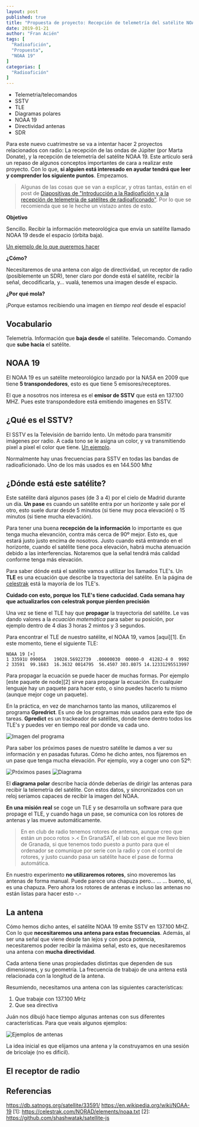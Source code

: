 ```yaml
---
layout: post
published: true
title: "Propuesta de proyecto: Recepción de telemetría del satélite NOAA 19"
date: 2019-01-21
author: "Fran Acién"
tags: [
  "Radioafición",
  "Propuesta",
  "NOAA 19"
]
categorias: [
  "Radioafición"
]
---
```


* Telemetria/telecomandos
* SSTV
* TLE
* Diagramas polares
* NOAA 19
* Directividad antenas
* SDR

Para este nuevo cuatrimestre se va a intentar hacer 2 proyectos relacionados con radio: La recepción de las ondas de Júpiter (por Marta Donate), y la recepción de telemetría del satélite NOAA 19. Este artículo será un repaso de algunos conceptos importantes de cara a realizar este proyecto. Con lo que, **si alguien está interesado en ayudar tendrá que leer y comprender los siguiente puntos**. Empezamos.

> Algunas de las cosas que se van a explicar, y otras tantas, están en el post de [Diapositivas de "Introducción a la Radioafición y a la recepción de telemetría de satélites de radioaficonado"](/blog/2018-8-8-diapositivas-charla-radio/). Por lo que se recomienda que se le heche un vistazo antes de esto.


**Objetivo**

Sencillo. Recibir la información meteorológica que envia un satélite llamado NOAA 19 desde el espacio (órbita baja).

[Un ejemplo de lo que queremos hacer](https://www.youtube.com/watch?v=OARj5wguj6M&t=826s)

**¿Cómo?**

Necesitaremos de una antena con algo de directividad, un receptor de radio (posiblemente un SDR), tener claro por donde está el satélite, recibir la señal, decodificarla, y... vualá, tenemos una imagen desde el espacio.

**¿Por qué mola?**

¡Porque estamos recibiendo una imagen en *tiempo real* desde el espacio!

## Vocabulario

Telemetría. Información que **baja desde** el satélite.
Telecomando. Comando que **sube hacia** el satélite.

## NOAA 19

El NOAA 19 es un satélite meteorológico lanzado por la NASA en 2009 que tiene  **5 transpondedores**, esto es que tiene 5 emisores/receptores.

El que a nosotros nos interesa es el **emisor de SSTV** que está en 137.100 MHZ. Pues este transpondedore está emitiendo imagenes en SSTV.

## ¿Qué es el SSTV?

El SSTV es la Televisión de barrido lento. Un método para transmitir imágenes por radio. A cada tono se le asigna un color, y va transmitiendo pixel a pixel el color que tiene. [Un ejemplo](https://es.wikipedia.org/wiki/Archivo:SSTV_sunset_audio.ogg).

Normalmente hay unas frecuencias para SSTV en todas las bandas de radioaficionado. Uno de los más usados es en 144.500 Mhz

## ¿Dónde está este satélite?

Este satélite dará algunos pases (de 3 a 4) por el cielo de Madrid durante un día. **Un pase** es cuando un satélite entra por un horizonte y sale por el otro, esto suele durar desde 5 minutos (si tiene muy poca elevación) o 15 minutos (si tiene mucha elevación).

Para tener una buena **recepción de la información** lo importante es que tenga mucha elevanción, contra más cerca de 90º mejor. Esto es, que estará justo justo encima de nosotros. Justo cuando está entrando en el horizonte, cuando el satélite tiene poca elevación, habrá mucha atenuación debido a las interferencias. Notaremos que la señal tendrá más calidad conforme tenga más elevación.

Para saber dónde está el satélite vamos a utilizar los llamados TLE's. Un **TLE** es una ecuación que describe la trayectoria del satélite. En la página de [celestrak](https://celestrak.com/) está la mayoría de los TLE's.

**Cuidado con esto, porque los TLE's tiene caducidad. Cada semana hay que actualizarlos con celestrak porque pierden precisión**

Una vez se tiene el TLE hay que **propagar** la trayectoria del satélite. Le vas dando valores a la *ecuación matemática* para saber su posición, por ejemplo dentro de 4 días 3 horas 2 mintos y 3 segundos.

Para encontrar el TLE de nuestro satélite, el NOAA 19, vamos [aquí][1]. En este momento, tiene el siguiente TLE:

```
NOAA 19 [+]             
1 33591U 09005A   19028.56922739  .00000030  00000-0  41282-4 0  9992
2 33591  99.1683  16.3632 0014795  56.4507 303.8075 14.12331295513997
```

Para propagar la ecuación se puede hacer de muchas formas. Por ejemplo [este paquete de node][2] sirve para propagar la ecuación. En cualquier lenguaje hay un paquete para hacer esto, o sino puedes hacerlo tu mismo (aunque mejor coge un paquete).

En la práctica, en vez de mancharnos tanto las manos, utilizaremos el programa **Gpredrict**. Es uno de los programas más usados para este tipo de tareas. **Gpredict** es un trackeador de satélites, donde tiene dentro todos los TLE's y puedes ver en tiempo real por donde va cada uno.

![Imagen del programa](/blog/2019-01-28/gpredict.png)

Para saber los próximos pases de nuestro satélite le damos a ver su información y en pasadas futuras. Cómo he dicho antes, nos fijaremos en un pase que tenga mucha elevación. Por ejemplo, voy a coger uno con 52º:

![Próximos pases](/blog/2019-01-28/proximos_pases.png)
![Diagrama](/blog/2019-01-28/polar.png)

El **diagrama polar** describe hacia dónde deberías de dirigir las antenas para recibir la telemetría del satélite. Con estos datos, y sincronizados con un reloj seríamos capaces de recibir la imagen del NOAA.

**En una misión real** se coge un TLE y se desarrolla un software para que propage el TLE, y cuando haga un pase, se comunica con los rotores de antenas y las mueve automáticamente.

> En en club de radio tenemos rotores de antenas, aunque creo que están un poco rotos >.< En GranaSAT, el lab con el que me llevo bien de Granada, si que tenemos todo puesto a punto para que el ordenador se comunique por serie con la radio y con el control de rotores, y justo cuando pasa un satélite hace el pase de forma automática.

En nuestro experimento **no utilizaremos rotores**, sino moveremos las antenas de forma manual. Puede parece una chapuza pero... ... ... bueno, sí, es una chapuza. Pero ahora los rotores de antenas e incluso las antenas no están listas para hacer esto -.-

## La antena

Cómo hemos dicho antes, el satélite NOAA 19 emite SSTV en 137.100 MHZ. Con lo que **necesitaremos una antena para estas frecuencias**. Además, al ser una señal que viene desde tan lejos y con poca potencia, necesitaremos poder recibir la máxima señal, esto es, que necesitaremos una antena con **mucha directividad**.

Cada antena tiene unas propiedades distintas que dependen de sus dimensiones, y su geometría. La frecuencia de trabajo de una antena está relacionada con la longitud de la antena.

Resumiendo, necesitamos una antena con las siguientes características:

1. Que trabaje con 137.100 MHz
2. Que sea directiva

Juán nos dibujó hace tiempo algunas antenas con sus diferentes características. Para que veais algunos ejemplos:

![Ejemplos de antenas](/blog/2018-08-08/antenas-sats.jpg)

La idea inicial es que elijamos una antena y la construyamos en una sesión de bricolaje (no es dificil).

## El receptor de radio




## Referencias

https://db.satnogs.org/satellite/33591/
https://en.wikipedia.org/wiki/NOAA-19
[1]: https://celestrak.com/NORAD/elements/noaa.txt
[2]: https://github.com/shashwatak/satellite-js
